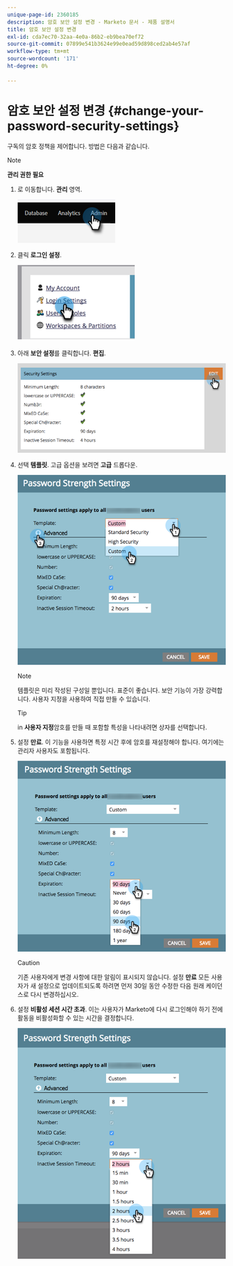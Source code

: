 ```yaml
---
unique-page-id: 2360185
description: 암호 보안 설정 변경 - Marketo 문서 - 제품 설명서
title: 암호 보안 설정 변경
exl-id: cda7ec70-32aa-4e0a-86b2-eb9bea70ef72
source-git-commit: 07899e541b3624e99e0ead59d898ced2ab4e57af
workflow-type: tm+mt
source-wordcount: '171'
ht-degree: 0%

---
```


# 암호 보안 설정 변경 {#change-your-password-security-settings}

구독의 암호 정책을 제어합니다. 방법은 다음과 같습니다.

>[!NOTE]
>
>**관리 권한 필요**

1. 로 이동합니다. **관리** 영역.

   ![](assets/change-your-password-security-settings-1.png)

1. 클릭 **로그인 설정**.

   ![](assets/change-your-password-security-settings-2.png)

1. 아래 **보안 설정**&#x200B;를 클릭합니다. **편집**.

   ![](assets/change-your-password-security-settings-3.png)

1. 선택 **템플릿**. 고급 옵션을 보려면 **고급** 드롭다운.

   ![](assets/change-your-password-security-settings-4.png)

   >[!NOTE]
   >
   >템플릿은 미리 작성된 구성일 뿐입니다. 표준이 좋습니다. 보안 기능이 가장 강력합니다. 사용자 지정을 사용하여 직접 만들 수 있습니다.

   >[!TIP]
   >
   >in **사용자 지정**&#x200B;암호를 만들 때 포함할 특성을 나타내려면 상자를 선택합니다.

1. 설정 **만료**. 이 기능을 사용하면 특정 시간 후에 암호를 재설정해야 합니다. 여기에는 관리자 사용자도 포함됩니다.

   ![](assets/change-your-password-security-settings-5.png)

   >[!CAUTION]
   >
   >기존 사용자에게 변경 사항에 대한 알림이 표시되지 않습니다. 설정 **만료** 모든 사용자가 새 설정으로 업데이트되도록 하려면 먼저 30일 동안 수정한 다음 원래 케이던스로 다시 변경하십시오.

1. 설정 **비활성 세션 시간 초과**. 이는 사용자가 Marketo에 다시 로그인해야 하기 전에 활동을 비활성화할 수 있는 시간을 결정합니다.

   ![](assets/change-your-password-security-settings-6.png)
